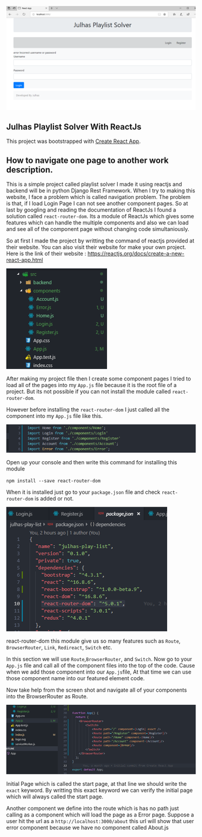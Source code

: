 
![alt text](https://github.com/Maxyee/Julhas_Playlist_Solver_ReactJS/blob/master/ScreenShots/loginPage.png)

## Julhas Playlist Solver With ReactJs

This project was bootstrapped with [Create React App](https://github.com/facebook/create-react-app).


## How to navigate one page to another work description.

This is a simple project called playlist solver I made it using reactjs and backend will be in python Django Rest Framework. When I try to making this website, I face a problem which is called navigation problem. The problem is that, if I load Login Page I can not see another component pages. So at last by googling and reading the documentation of ReactJs I found a solution called `react-router-dom`.
Its a module of ReactJs which gives some features which can handle the multiple components and also we can load and see all of the component page without changing code simultaniously.

So at first I made the project by writting the command of reactjs provided at their website. You can also visit their website for make your own project.
Here is the link of their website : https://reactjs.org/docs/create-a-new-react-app.html

![alt text](https://github.com/Maxyee/Julhas_Playlist_Solver_ReactJS/blob/master/ScreenShots/componentStucture.png)

After making my project file then I create some component pages I tried to load all of the pages into my `App.js` file because it is the root file of a project. But its not possible if you can not install the module called `react-router-dom`.

However before installing the `react-router-dom` I just called all the component into my `App.js` file like this.

![alt text](https://github.com/Maxyee/Julhas_Playlist_Solver_ReactJS/blob/master/ScreenShots/allcomponent.png)

Open up your console and then write this command for installing this module

`npm install --save react-router-dom`

When it is installed just go to your `package.json` file and check `react-router-dom` is added or not.

![alt text](https://github.com/Maxyee/Julhas_Playlist_Solver_ReactJS/blob/master/ScreenShots/packageJson.png)

react-router-dom this module give us so many features such as `Route`, `BrowserRouter`, `Link`, `Redireact`, `Switch` etc.

In this section we will use `Route`,`BrowserRouter`, and `Switch`. Now go to your `App.js` file and call all of the component files into
the top of the code. Cause when we add those component into our `App.js`file, At that time we can use those component name into our featured element code.

Now take help from the screen shot and navigate all of your components into the BrowserRouter as Route. 

![alt text](https://github.com/Maxyee/Julhas_Playlist_Solver_ReactJS/blob/master/ScreenShots/defineRoute.png)

Initial Page which is called the start page, at that line we should write the `exact` keyword. By writting this exact keyword we can verify the initial page which will always called the start page. 

Another component we define into the route which is has no path just calling as a component which will load the page as a Error page. Suppose a user hit the url as a `http://localhost:3000/about` this url will show that user error component because we have no component called About.js


